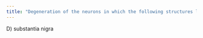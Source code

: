 ```yaml
---
title: "Degeneration of the neurons in which the following structures leads to the muscle tremors associated with Parkinson's diease? A) cerebral crus B) tegmentum C) pons D) substantia nigra E) inferior colliculi"
---
```

D) substantia nigra

